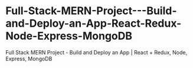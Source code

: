 # Full-Stack-MERN-Project---Build-and-Deploy-an-App-React-Redux-Node-Express-MongoDB
Full Stack MERN Project - Build and Deploy an App | React + Redux, Node, Express, MongoDB
